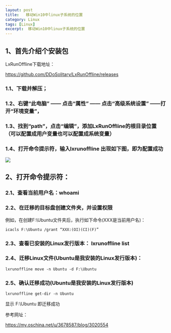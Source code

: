 ```yaml
---
layout: post
title:   移动Win10中linux子系统的位置  
category: Linux
tags: [Linux]
excerpt:  移动Win10中linux子系统的位置
---
```


## 1、首先介绍个安装包 ##

LxRunOffline下载地址：

<https://github.com/DDoSolitary/LxRunOffline/releases>

### 1.1、下载并解压； ###

### 1.2、右键“此电脑” —— 点击“属性” —— 点击“高级系统设置”  ——打开“环境变量”， ###

### 1.3、找到“path”，点击“编辑”，添加LxRunOffline的根目录位置   （可以配置成用户变量也可以配置成系统变量） ###

### 1.4、打开命令提示符，输入lxrunoffline 出现如下图，即为配置成功 ###

![](http://www.nangongyibin.com/assets/images/mwl1.jpg)

## 2、打开命令提示符： ##


### 2.1、查看当前用户名：whoami ###

### 2.2、在迁移的目标盘创建文件夹，并设置权限 ###

例如，在创建F:\Ubuntu文件夹后，执行如下命令(XXX是当前用户名)：

	icacls F:\Ubuntu /grant “XXX:(OI)(CI)(F)”

### 2.3、查看已安装的Linux发行版本： lxrunoffline list ###

### 2.4、迁移Linux文件(Ubuntu是我安装的Linux发行版本)： ###

	lxrunoffline move -n Ubuntu -d F:\Ubuntu

### 2.5、确认迁移成功(Ubuntu是我安装的Linux发行版本) ###

	lxrunoffline get-dir -n Ubuntu

显示 F:\Ubuntu 即迁移成功

参考网址：

<https://my.oschina.net/u/3678587/blog/3020554>
